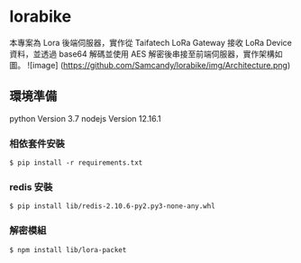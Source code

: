 # lorabike
本專案為 Lora 後端伺服器，實作從 Taifatech LoRa Gateway 接收 LoRa Device 資料，並透過 base64 解碼並使用 AES 解密後串接至前端伺服器，實作架構如圖。
![image] (https://github.com/Samcandy/lorabike/img/Architecture.png)

## 環境準備
python Version 3.7
nodejs Version 12.16.1
### 相依套件安裝
`$ pip install -r requirements.txt`
### redis 安裝
`$ pip install lib/redis-2.10.6-py2.py3-none-any.whl`
### 解密模組
`$ npm install lib/lora-packet`